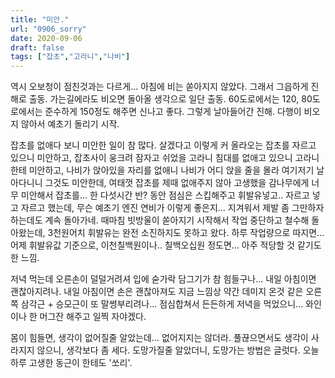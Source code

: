 ```yaml
---
title: "미안."
url: "0906_sorry"
date: 2020-09-06
draft: false
tags: ["잡초","고라니","나비"]
---
```

역시 오보청이 점친것과는 다르게... 아침에 비는 쏟아지지 않았다.
그래서 그읍하게 진해로 출동. 가는길에라도 비오면 돌아올 생각으로 일단 출동.
60도로에서는 120, 80도로에서는 준수하게 150정도 해주면 신나고 좋다.
그렇게 날아들어간 진해. 다행이 비오지 않아서 예초기 돌리기 시작.

잡초를 없애다 보니 미안한 일이 참 많다.
살겠다고 이렇게 커 올라오는 잡초를 자르고 있으니 미안하고,
잡초사이 웅크려 잠자고 쉬었을 고라니 침대를 없애고 있으니 고라니한테 미안하고,
나비가 앉아있을 자리를 없애니 나비가 어디 앉을 줄을 몰라 여기저기 날아다니니 그것도 미안한데,
여태껏 잡초를 제때 없애주지 않아 고생했을 감나무에게 너무 미안해서
잡초를... 한 다섯시간 반? 동안 점심은 스킵해주고 휘발유넣고.. 자르고 넣고 자르고 했는데,
무슨 예초기 엔진 연비가 이렇게 좋은지... 지겨워서 제발 좀 그만하자 하는데도 계속 돌아가네.
때마침 빗방울이 쏟아지기 시작해서 작업 중단하고 철수해 돌아왔는데,
3천원어치 휘발유는 완전 소진하지도 못하고 왔다.
하루 작업량으로 따지면... 어제 휘발유값 기준으로,
이천칠백원이나.. 칠백오십원 정도면... 아주 적당할 것 같기도 한 느낌.

저녁 먹는데 오른손이 덜덜거려셔 입에 숟가락 담그기가 참 힘들구나...
내일 아침이면 괜찮아지려나. 내일 아침이면 손은 괜찮아져도 지금
느낌상 약간 데미지 온것 같은 오른쪽 삼각근 + 승모근이 또 말썽부리려나...
점심합쳐서 든든하게 저녁을 먹었으니... 와인이나 한 머그잔 해주고 일찍 자야겠다.

몸이 힘들면, 생각이 없어질줄 알았는데... 없어지지는 않더라.
풀끊으면서도 생각이 사라지지 않으니, 생각보다 좀 세다.
도망가질줄 알았더니, 도망가는 방법은 글럿다. 오늘하루 고생한 동근이 한테도 '쏘리'.
